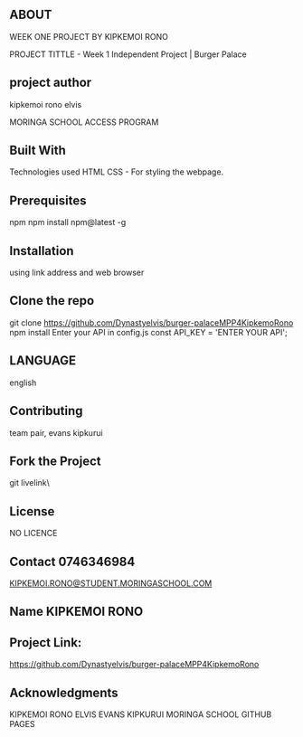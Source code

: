 ## ABOUT
WEEK ONE PROJECT BY KIPKEMOI RONO
  
PROJECT TITTLE - Week 1 Independent Project | Burger Palace
## project author 
kipkemoi rono elvis


MORINGA SCHOOL
ACCESS PROGRAM


## Built With
Technologies used 
HTML
CSS - For styling the webpage.

## Prerequisites

npm
npm install npm@latest -g

## Installation
using link address and web browser

## Clone the repo
git clone https://github.com/Dynastyelvis/burger-palaceMPP4KipkemoRono
npm install
Enter your API in config.js
const API_KEY = 'ENTER YOUR API';

## LANGUAGE
english

## Contributing

team pair, evans kipkurui

## Fork the Project
git livelink\

## License
NO LICENCE

## Contact 0746346984
KIPKEMOI.RONO@STUDENT.MORINGASCHOOL.COM

## Name KIPKEMOI RONO

## Project Link:

https://github.com/Dynastyelvis/burger-palaceMPP4KipkemoRono



## Acknowledgments
KIPKEMOI RONO ELVIS
EVANS KIPKURUI
MORINGA SCHOOL
GITHUB PAGES